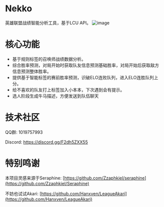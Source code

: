 # Nekko

英雄联盟战绩智能分析工具，基于LCU API。
![image](https://github.com/user-attachments/assets/47f88e5e-bde7-4602-b2b7-eb7f9b9069f0)

# 核心功能
- 基于规则标签的召唤师战绩数据分析。
- 综合胜率预测，对局开始时获取队友信息预测基础胜率，对局开始后获取敌方信息预测整体胜率。
- 提供基于智能标签的赛前胜率预测，识破ELO连败队列，进入ELO连胜队列上分。
- 给不喜欢的队友打上标签加入小本本，下次遇到会有提示。
- 选人阶段生成牛马描述，方便发送到队伍聊天
# 技术社区
QQ群: 1019757993 

Discord: https://discord.gg/F2dh5ZXX55

# 特别鸣谢

本项目灵感来源于Seraphine:
[https://github.com/Zzaphkiel/seraphine](https://github.com/Zzaphkiel/Seraphine)

不妨也试试Akari:
[https://github.com/Hanxven/LeagueAkari](https://github.com/Hanxven/LeagueAkari)

